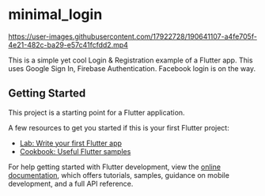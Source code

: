 # minimal_login


https://user-images.githubusercontent.com/17922728/190641107-a4fe705f-4e21-482c-ba29-e57c41fcfdd2.mp4


This is a simple yet cool Login & Registration example of a Flutter app. This uses Google Sign In, Firebase Authentication. Facebook login is on the way. 

## Getting Started

This project is a starting point for a Flutter application.

A few resources to get you started if this is your first Flutter project:

- [Lab: Write your first Flutter app](https://docs.flutter.dev/get-started/codelab)
- [Cookbook: Useful Flutter samples](https://docs.flutter.dev/cookbook)

For help getting started with Flutter development, view the
[online documentation](https://docs.flutter.dev/), which offers tutorials,
samples, guidance on mobile development, and a full API reference.
